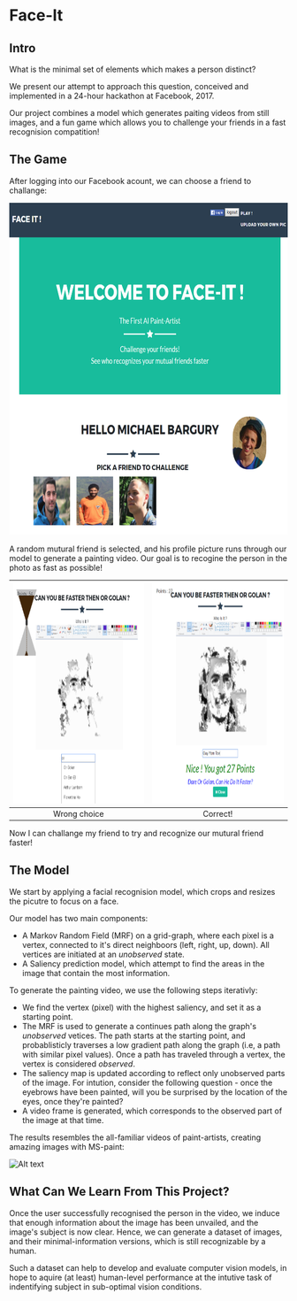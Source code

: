 # Face-It

## Intro

What is the minimal set of elements which makes a person distinct?

We present our attempt to approach this question, conceived and implemented in a 24-hour hackathon at Facebook, 2017.

Our project combines a model which generates paiting videos from still images, and a fun game which allows you to challenge your friends in a fast recognision compatition!

## The Game

After logging into our Facebook acount, we can choose a friend to challange:

<!---![Alt text](/demo/pick.png?raw=true "Welcome, pick a friend")-->

<img src="/demo/pick.png" alt="Welcome & Pick a friend" width="600" height="600" />

A random mutural friend is selected, and his profile picture runs through our model to generate a painting video. Our goal is to recogine the person in the photo as fast as possible!

| <img src="/demo/or.png" alt="Wrong choice" width="300" height="400" />  | <img src="/demo/guy.png" alt="Correct!" width="300" height="400" /> |
|:---:|:---:|
| Wrong choice | Correct! |

Now I can challange my friend to try and recognize our mutural friend faster!

## The Model

We start by applying a facial recognision model, which crops and resizes the picutre to focus on a face.

Our model has two main components:

- A Markov Random Field (MRF) on a grid-graph, where each pixel is a vertex, connected to it's direct neighboors (left, right, up, down).
All vertices are initiated at an *unobserved* state.
- A Saliency prediction model, which attempt to find the areas in the image that contain the most information.

To generate the painting video, we use the following steps iterativly:
- We find the vertex (pixel) with the highest saliency, and set it as a starting point.
- The MRF is used to generate a continues path along the graph's *unobserved* vetices. The path starts at the starting point, and probablisticly traverses a low gradient path along the graph (i.e, a path with similar pixel values). Once a path has traveled through a vertex, the vertex is considered *observed*.
- The saliency map is updated according to reflect only unobserved parts of the image. For intution, consider the following question - once the eyebrows have been painted, will you be surprised by the location of the eyes, once they're painted?
- A video frame is generated, which corresponds to the observed part of the image at that time.

The results resembles the all-familiar videos of paint-artists, creating amazing images with MS-paint:

![Alt text](/web-service/static/vid/guy_vid.gif?raw=true "Result")

## What Can We Learn From This Project?

Once the user successfully recognised the person in the video, we induce that enough information about the image has been unvailed, and the image's subject is now clear. Hence, we can generate a dataset of images, and their minimal-information versions, which is still recognizable by a human.

Such a dataset can help to develop and evaluate computer vision models, in hope to aquire (at least) human-level performance at the intutive task of indentifying subject in sub-optimal vision conditions.
